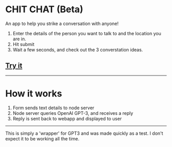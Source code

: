 # CHIT CHAT (Beta)
An app to help you strike a conversation with anyone!

1. Enter the details of the person you want to talk to and the location you are in. 
2. Hit submit
3. Wait a few seconds, and check out the 3 converstation ideas.

 ## [Try it](https://chit-chat-convo.netlify.app/)
 ---
 
# How it works
1. Form sends text details to node server
2. Node server queries OpenAI GPT-3, and receives a reply
3. Reply is sent back to webapp and displayed to user

---
This is simply a 'wrapper' for GPT3 and was made quickly as a test. I don't expect it to be working all the time.
